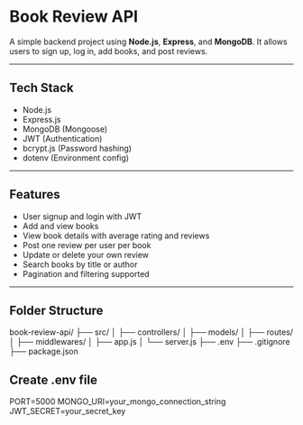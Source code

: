 # Book Review API

A simple backend project using **Node.js**, **Express**, and **MongoDB**. It allows users to sign up, log in, add books, and post reviews.

---

## Tech Stack

- Node.js
- Express.js
- MongoDB (Mongoose)
- JWT (Authentication)
- bcrypt.js (Password hashing)
- dotenv (Environment config)

---

## Features

- User signup and login with JWT
- Add and view books
- View book details with average rating and reviews
- Post one review per user per book
- Update or delete your own review
- Search books by title or author
- Pagination and filtering supported

---

## Folder Structure

book-review-api/
├── src/
│ ├── controllers/
│ ├── models/
│ ├── routes/
│ ├── middlewares/
│ ├── app.js
│ └── server.js
├── .env
├── .gitignore
├── package.json


## Create .env file
PORT=5000
MONGO_URI=your_mongo_connection_string
JWT_SECRET=your_secret_key


